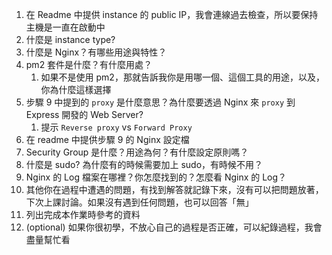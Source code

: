 1. 在 Readme 中提供 instance 的 public IP，我會連線過去檢查，所以要保持主機是一直在啟動中
2. 什麼是 instance type?
3. 什麼是 Nginx？有哪些用途與特性？
4. pm2 套件是什麼？有什麼用處？
    1. 如果不是使用 pm2，那就告訴我你是用哪一個、這個工具的用途，以及，你為什麼這樣選擇
5. 步驟 9 中提到的 `proxy` 是什麼意思？為什麼要透過 Nginx 來 `proxy` 到 Express 開發的 Web Server?
    1. 提示 `Reverse proxy` vs `Forward Proxy`
6. 在 readme 中提供步驟 9 的 Nginx 設定檔
7. Security Group 是什麼？用途為何？有什麼設定原則嗎？
8. 什麼是 sudo? 為什麼有的時候需要加上 sudo，有時候不用？
9. Nginx 的 Log 檔案在哪裡？你怎麼找到的？怎麼看 Nginx 的 Log？
10. 其他你在過程中遭遇的問題，有找到解答就記錄下來，沒有可以把問題放著，下次上課討論。如果沒有遇到任何問題，也可以回答「無」
11. 列出完成本作業時參考的資料
12. (optional) 如果你很初學，不放心自己的過程是否正確，可以紀錄過程，我會盡量幫忙看